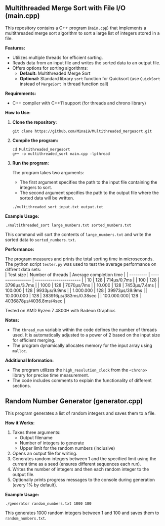 ## Multithreaded Merge Sort with File I/O (main.cpp)

This repository contains a C++ program (`main.cpp`) that implements a multithreaded merge sort algorithm to sort a large list of integers stored in a file.

**Features:**

* Utilizes multiple threads for efficient sorting.
* Reads data from an input file and writes the sorted data to an output file.
* Offers options for sorting algorithms:
    * **Default:** Multithreaded Merge Sort
    * **Optional:** Standard library `sort` function for Quicksort (use `QuickSort` instead of `MergeSort` in thread function call)

**Requirements:**

* C++ compiler with C++11 support (for threads and chrono library)

**How to Use:**

1. **Clone the repository:**

   ```
   git clone https://github.com/M1na19/Multithreaded_mergesort.git
   ```

2. **Compile the program:**

   ```
   cd Multithreaded_mergesort
   g++ -o multithreaded_sort main.cpp -lpthread
   ```

3. **Run the program:**

   The program takes two arguments:

     * The first argument specifies the path to the input file containing the integers to sort.
     * The second argument specifies the path to the output file where the sorted data will be written.

   ```
   ./multithreaded_sort input.txt output.txt
   ```

**Example Usage:**

```
./multithreaded_sort large_numbers.txt sorted_numbers.txt
```

This command will sort the contents of `large_numbers.txt` and write the sorted data to `sorted_numbers.txt`.

**Performance:**

The program measures and prints the total sorting time in microseconds.\
The python script `tester.py` was used to test the average performance on diffrent data sets:\
| Test size  | Number of threads | Average completion time |
| ---------  | ----------------- | ----------------------- |
| 10         | 128               | 714μs/0.7ms             |
| 100        | 128               | 3798μs/3.7ms            |
| 1000       | 128               | 7070μs/7ms              |
| 10.000     | 128               | 7453μs/7.4ms            |
| 100.000    | 128               | 9933μs/9.9ms            |
| 1.000.000  | 128               | 39973μs/39.9ms          |
| 10.000.000 | 128               | 383916μs/383ms/0.38sec  |
| 100.000.000| 128               | 4036878μs/4036.8ms/4sec |

Tested on AMD Ryzen 7 4800H with Radeon Graphics

**Notes:**

* The `thread_num` variable within the code defines the number of threads used. It is automatically adjusted to a power of 2 based on the input size for efficient merging.
* The program dynamically allocates memory for the input array using `malloc`.

**Additional Information:**

* The program utilizes the `high_resolution_clock` from the `<chrono>` library for precise time measurement.
* The code includes comments to explain the functionality of different sections.

## Random Number Generator (generator.cpp)

This program generates a list of random integers and saves them to a file.

**How it Works:**

1. Takes three arguments:
   * Output filename
   * Number of integers to generate
   * Upper limit for the random numbers (inclusive)
2. Opens an output file for writing.
3. Generates random integers between 1 and the specified limit using the current time as a seed (ensures different sequences each run).
4. Writes the number of integers and then each random integer to the output file.
5. Optionally prints progress messages to the console during generation (every 1% by default).

**Example Usage:**

```
./generator random_numbers.txt 1000 100
```

This generates 1000 random integers between 1 and 100 and saves them to `random_numbers.txt`.
